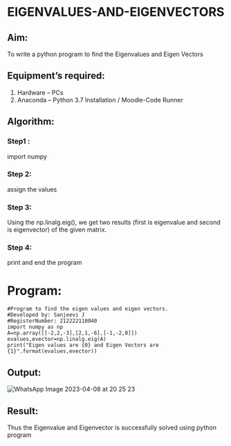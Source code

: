 # EIGENVALUES-AND-EIGENVECTORS
## Aim:
To write a python program to find the Eigenvalues and Eigen Vectors
## Equipment’s required:
1. 	Hardware – PCs
2. 	Anaconda – Python 3.7 Installation / Moodle-Code Runner
## Algorithm:
### Step1 :
import numpy
### Step 2:
assign the values
### Step 3:
Using the np.linalg.eig(), we get two results (first is eigenvalue and second is eigenvector) of the given matrix.
### Step 4:
print and end the program
# Program:
```
#Program to find the eigen values and eigen vectors.
#Developed by: Sanjeevi J
#RegisterNumber: 212222110040
import numpy as np
A=np.array([[-2,2,-3],[2,1,-6],[-1,-2,0]])
evalues,evector=np.linalg.eig(A)
print("Eigen values are {0} and Eigen Vectors are {1}".format(evalues,evector))
```
## Output:
![WhatsApp Image 2023-04-08 at 20 25 23](https://user-images.githubusercontent.com/121484976/230728021-5f13aecc-41b3-4d49-bca2-73723221b797.jpg)

## Result:
Thus the Eigenvalue and Eigenvector is successfully solved using python program
